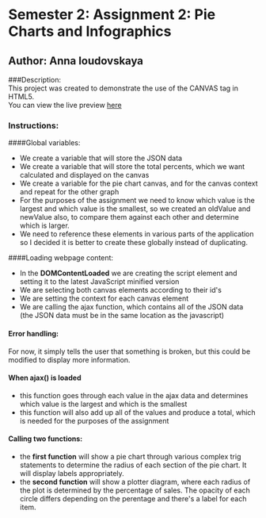 # Semester 2: Assignment 2: Pie Charts and Infographics
## Author: Anna Ioudovskaya 
###Description:  
This project was created to demonstrate the use of the CANVAS tag in HTML5.  
You can view the live preview [here](http://ioud0001.github.io/canvas-chart/) 
### Instructions: 
####Global variables: 
* We create a variable that will store the JSON data
* We create a variable that will store the total percents, which we want calculated and displayed on the canvas
* We create a variable for the pie chart canvas, and for the canvas context and repeat for the other graph 
* For the purposes of the assignment we need to know which value is the largest and which value is the smallest, so we created an oldValue and newValue also, to compare them against each other and determine which is larger.
* We need to reference these elements in various parts of the application so I decided it is better to create these globally instead of duplicating.  

####Loading webpage content: 
* In the **DOMContentLoaded** we are creating the script element and setting it to the latest JavaScript minified version
* We are selecting both canvas elements according to their id's 
* We are setting the context for each canvas element
* We are calling the ajax function, which contains all of the JSON data (the JSON data must be in the same location as the javascript)

#### Error handling: 
For now, it simply tells the user that something is broken, but this could be modified to display more information.

#### When ajax() is loaded
* this function goes through each value in the ajax data and determines which value is the largest and which is the smallest 
* this function will also add up all of the values and produce a total, which is needed for the purposes of the assignment 

#### Calling two functions: 
* the **first function** will show a pie chart through various complex trig statements to determine the radius of each section of the pie chart. It will display labels appropriately. 
* the **second function** will show a plotter diagram, where each radius of the plot is determined by the percentage of sales. The opacity of each circle differs depending on the perentage and there's a label for each item.

